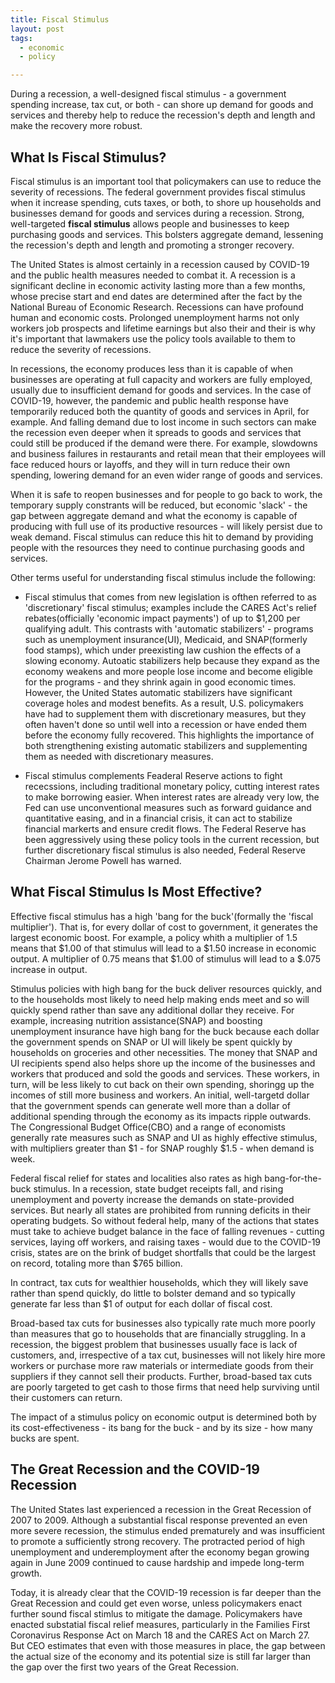 ```yaml
---
title: Fiscal Stimulus
layout: post
tags:
  - economic
  - policy

---
```


During a recession, a well-designed fiscal stimulus - a government spending increase, tax cut, or both - can shore up demand 
for goods and services and thereby help to reduce the recession's depth and length and make the recovery more robust.

## What Is Fiscal Stimulus?

Fiscal stimulus is an important tool that policymakers can use to reduce the severity of recessions. The federal government
provides fiscal stimulus when it increase spending, cuts taxes, or both, to shore up households and businesses demand for 
goods and services during a recession. Strong, well-targeted **fiscal stimulus** allows people and businesses to keep 
purchasing goods and services. This bolsters aggregate demand, lessening the recession's depth and length and promoting a 
stronger recovery.

The United States is almost certainly in a recession caused by COVID-19 and the public health measures needed to combat it.
A recession is a significant decline in economic activity lasting more than a few months, whose precise start and end dates
are determined after the fact by the National Bureau of Economic Research. Recessions can have profound human and economic
costs. Prolonged unemployment harms not only workers job prospects and lifetime earnings but also their and their is why
it's important that lawmakers use the policy tools available to them to reduce the severity of recessions.

In recessions, the economy produces less than it is capable of when businesses are operating at full capacity and workers 
are fully employed, usually due to insufficient demand for goods and services. In the case of COVID-19, however, the 
pandemic and public health response have temporarily reduced both the quantity of goods and services in April, for example.
And falling demand due to lost income in such sectors can make the recession even deeper when it spreads to goods and
services that could still be produced if the demand were there. For example, slowdowns and business failures in restaurants
and retail mean that their employees will face reduced hours or layoffs, and they will in turn reduce their own spending,
lowering demand for an even wider range of goods and services.

When it is safe to reopen businesses and for people to go back to work, the temporary supply constrants will be reduced,
but economic 'slack' - the gap between aggregate demand and what the economy is capable of producing with full use of its
productive resources - will likely persist due to weak demand. Fiscal stimulus can reduce this hit to demand by providing
people with the resources they need to continue purchasing goods and services.

Other terms useful for understanding fiscal stimulus include the following:

* Fiscal stimulus that comes from new legislation is ofthen referred to as 'discretionary' fiscal stimulus; examples
  include the CARES Act's relief rebates(officially 'economic impact payments') of up to \$1,200 per qualifying adult.
  This contrasts with 'automatic stabilizers' - programs such as unemployment insurance(UI), Medicaid, and SNAP(formerly
  food stamps), which under preexisting law cushion the effects of a slowing economy. Autoatic stabilizers help because 
  they expand as the economy weakens and more people lose income and become eligible for the programs - and they shrink 
  again in good economic times. However, the United States automatic stabilizers have significant coverage holes and
  modest benefits. As a result, U.S. policymakers have had to supplement them with discretionary measures, but they often
  haven't done so until well into a recession or have ended them before the economy fully recovered. This highlights the
  importance of both strengthening existing automatic stabilizers and supplementing them as needed with discretionary
  measures.

* Fiscal stimulus complements Feaderal Reserve actions to fight rececssions, including traditional monetary policy, cutting
  interest rates to make borrowing easier. When interest rates are already very low, the Fed can use unconventional measures 
  such as forward guidance and quantitative easing, and in a financial crisis, it can act to stabilize financial markerts
  and ensure credit flows. The Federal Reserve has been aggressively using these policy tools in the current recession, but
  further discretionary fiscal stimulus is also needed, Federal Reserve Chairman Jerome Powell has warned.

## What Fiscal Stimulus Is Most Effective?

Effective fiscal stimulus has a high 'bang for the buck'(formally the 'fiscal multiplier'). That is, for every dollar of cost
to government, it generates the largest economic boost. For example, a policy whith a multiplier of 1.5 means that \$1.00 of
that stimulus will lead to a \$1.50 increase in economic output. A multiplier of 0.75 means that \$1.00 of stimulus will lead to
a \$.075 increase in output.

Stimulus policies with high bang for the buck deliver resources quickly, and to the households most likely to need help making
ends meet and so will quickly spend rather than save any additional dollar they receive. For example, increasing nutrition
assistance(SNAP) and boosting unemployment insurance have high bang for the buck because each dollar the government spends on
SNAP or UI will likely be spent quickly by households on groceries and other necessities. The money that SNAP and UI recipients
spend also helps shore up the income of the businesses and workers that produced and sold the goods and services. These workers, 
in turn, will be less likely to cut back on their own spending, shoringg up the incomes of still more business and workers. 
An initial, well-targetd dollar that the government spends can generate well more than a dollar of additional spending through 
the economy as its impacts ripple outwards. The Congressional Budget Office(CBO) and a range of economists generally rate
measures such as SNAP and UI as highly effective stimulus, with multipliers greater than \$1 - for SNAP roughly \$1.5 - when 
demand is week.

Federal fiscal relief for states and localities also rates as high bang-for-the-buck stimulus. In a recession, state budget
receipts fall, and rising unemployment and poverty increase the demands on state-provided services. But nearly all states are 
prohibited from running deficits in their operating budgets. So without federal help, many of the actions that states must take 
to achieve budget balance in the face of falling revenues - cutting services, laying off workers, and raising taxes - would due
to the COVID-19 crisis, states are on the brink of budget shortfalls that could be the largest on record, totaling more than
\$765 billion.

In contract, tax cuts for wealthier households, which they will likely save rather than spend quickly, do little to bolster
demand and so typically generate far less than \$1 of output for each dollar of fiscal cost.

Broad-based tax cuts for businesses also typically rate much more poorly than measures that go to households that are 
financially struggling. In a recession, the biggest problem that businesses usually face is lack of customers, and, irrespective 
of a tax cut, businesses will not likely hire more workers or purchase more raw materials or intermediate goods from their
suppliers if they cannot sell their products. Further, broad-based tax cuts are poorly targeted to get cash to those firms that
need help surviving until their customers can return.

The impact of a stimulus policy on economic output is determined both by its cost-effectiveness - its bang for the buck - and
by its size - how many bucks are spent.

## The Great Recession and the COVID-19 Recession

The United States last experienced a recession in the Great Recession of 2007 to 2009. Although a substantial fiscal response
prevented an even more severe recession, the stimulus ended prematurely and was insufficient to promote a sufficiently strong
recovery. The protracted period of high unemployment and underemployment after the economy began growing again in June 2009
continued to cause hardship and impede long-term growth.

Today, it is already clear that the COVID-19 recession is far deeper than the Great Recession and could get even worse,
unless policymakers enact further sound fiscal stimlus to mitigate the damage. Policymakers have enacted substatial fiscal
relief measures, particularly in the Families First Coronavirus Response Act on March 18 and the CARES Act on March 27.
But CEO estimates that even with those measures in place, the gap between the actual size of the economy and its potential
size is still far larger than the gap over the first two years of the Great Recession.


